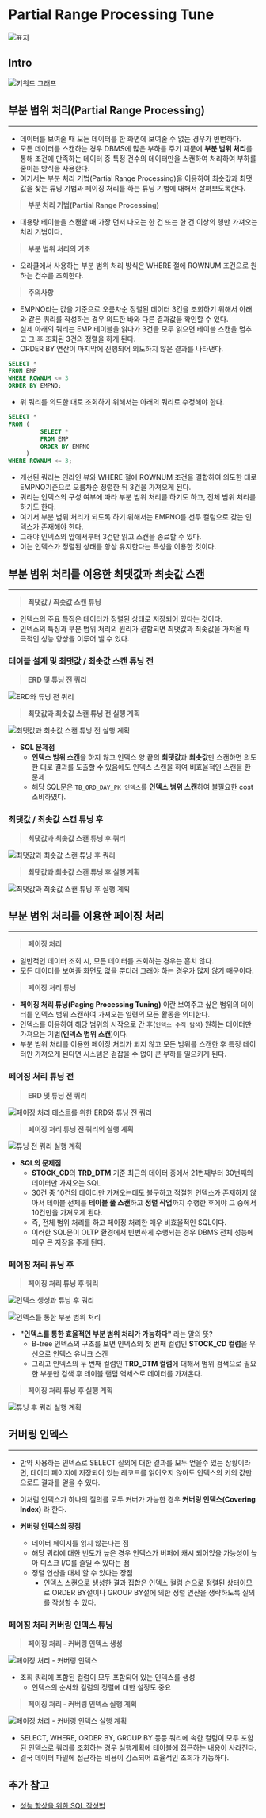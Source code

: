 # Partial Range Processing Tune

![표지](https://github.com/SeokRae/TIL/blob/master/database/images/oracle/partial_range_process/partial_range_process.001.jpeg)

## Intro

![키워드 그래프](https://github.com/SeokRae/TIL/blob/master/database/images/oracle/partial_range_process/partial_range_process.002.jpeg)

## 부분 범위 처리(Partial Range Processing) 

---

- 데이터를 보여줄 때 모든 데이터를 한 화면에 보여줄 수 없는 경우가 빈번하다.
- 모든 데이터를 스캔하는 경우 DBMS에 많은 부하를 주기 때문에 **부분 범위 처리**를 통해 조건에 만족하는 데이터 중 특정 건수의 데이터만을 스캔하여 처리하여 부하를 줄이는 방식을 사용한다.
- 여기서는 부분 처리 기법(Partial Range Processing)을 이용하여 최솟값과 최댓값을 찾는 튜닝 기법과 페이징 처리를 하는 튜닝 기법에 대해서 살펴보도록한다.

> **부분 처리 기법(Partial Range Processing)**

- 대용량 테이블을 스캔할 때 가장 먼저 나오는 한 건 또는 한 건 이상의 행만 가져오는 처리 기법이다.

> **부분 범위 처리의 기초**

- 오라클에서 사용하는 부분 범위 처리 방식은 WHERE 절에 ROWNUM 조건으로 원하는 건수를 조회한다.

> **주의사항**

- EMPNO라는 값을 기준으로 오름차순 정렬된 데이터 3건을 조회하기 위해서 아래와 같은 쿼리를 작성하는 경우 의도한 바와 다른 결과값을 확인할 수 있다.
- 실제 아래의 쿼리는 EMP 테이블을 읽다가 3건을 모두 읽으면 테이블 스캔을 멈추고 그 후 조회된 3건의 정렬을 하게 된다.
- ORDER BY 연산이 마지막에 진행되어 의도하지 않은 결과를 나타낸다.

```sql
SELECT *
FROM EMP
WHERE ROWNUM <= 3
ORDER BY EMPNO;
```

- 위 쿼리를 의도한 대로 조회하기 위해서는 아래의 쿼리로 수정해야 한다.

```sql
SELECT *
FROM (
         SELECT *
         FROM EMP
         ORDER BY EMPNO
     )
WHERE ROWNUM <= 3;
```

- 개선된 쿼리는 인라인 뷰와 WHERE 절에 ROWNUM 조건을 결합하여 의도한 대로 EMPNO기준으로 오름차순 정렬한 뒤 3건을 가져오게 된다.
- 쿼리는 인덱스의 구성 여부에 따라 부분 범위 처리를 하기도 하고, 전체 범위 처리를 하기도 한다.
- 여기서 부분 범위 처리가 되도록 하기 위해서는 EMPNO를 선두 컬럼으로 갖는 인덱스가 존재해야 한다.
- 그래야 인덱스의 앞에서부터 3건만 읽고 스캔을 종료할 수 있다.
- 이는 인덱스가 정렬된 상태를 항상 유지한다는 특성을 이용한 것이다.

## 부분 범위 처리를 이용한 최댓값과 최솟값 스캔

---

> **최댓값 / 최솟값 스캔 튜닝**

- 인덱스의 주요 특징은 데이터가 정렬된 상태로 저장되어 있다는 것이다.
- 인덱스의 특징과 부분 범위 처리의 원리가 결합되면 최댓값과 최솟값을 가져올 때 극적인 성능 향상을 이루어 낼 수 있다.

### 테이블 설계 및 최댓값 / 최솟값 스캔 튜닝 전

> **ERD 및 튜닝 전 쿼리**

![ERD와 튜닝 전 쿼리](https://github.com/SeokRae/TIL/blob/master/database/images/oracle/partial_range_process/partial_range_process.003.jpeg)

> **최댓값과 최솟값 스캔 튜닝 전 실행 계획**

![최댓값과 최솟값 스캔 튜닝 전 실행 계획](https://github.com/SeokRae/TIL/blob/master/database/images/oracle/partial_range_process/partial_range_process.004.jpeg)

- **SQL 문제점**
	- **인덱스 범위 스캔**을 하지 않고 인덱스 양 끝의 **최댓값**과 **최솟값**만 스캔하면 의도한 대로 결과를 도출할 수 있음에도 인덱스 스캔을 하여 비효율적인 스캔을 한 문제
	- 해당 SQL문은 `TB_ORD_DAY_PK 인덱스`를 **인덱스 범위 스캔**하여 불필요한 cost 소비하였다.

### 최댓값 / 최솟값 스캔 튜닝 후

> **최댓값과 최솟값 스캔 튜닝 후 쿼리**

![최댓값과 최솟값 스캔 튜닝 후 쿼리](https://github.com/SeokRae/TIL/blob/master/database/images/oracle/partial_range_process/partial_range_process.005.jpeg)

> **최댓값과 최솟값 스캔 튜닝 후 실행 계획**

![최댓값과 최솟값 스캔 튜닝 후 실행 계획](https://github.com/SeokRae/TIL/blob/master/database/images/oracle/partial_range_process/partial_range_process.006.jpeg)

## 부분 범위 처리를 이용한 페이징 처리

---

> **페이징 처리**

- 일반적인 데이터 조회 시, 모든 데이터를 조회하는 경우는 흔치 않다. 
- 모든 데이터를 보여줄 화면도 없을 뿐더러 그래야 하는 경우가 많지 않기 때문이다.

> **페이징 처리 튜닝**

- **페이징 처리 튜닝(Paging Processing Tuning)** 이란 보여주고 싶은 범위의 데이터를 인덱스 범위 스캔하여 가져오는 일련의 모든 활동을 의미한다.
- 인덱스를 이용하여 해당 범위의 시작으로 간 후(`인덱스 수직 탐색`) 원하는 데이터만 가져오는 기법(**인덱스 범위 스캔**)이다.
- 부분 범위 처리를 이용한 페이징 처리가 되지 않고 모든 범위를 스캔한 후 특정 데이터만 가져오게 된다면 시스템은 걷잡을 수 없이 큰 부하를 일으키게 된다.

### 페이징 처리 튜닝 전

> **ERD 및 튜닝 전 쿼리**

![페이징 처리 테스트를 위한 ERD와 튜닝 전 쿼리](https://github.com/SeokRae/TIL/blob/master/database/images/oracle/partial_range_process/partial_range_process.007.jpeg)

> **페이징 처리 튜닝 전 쿼리의 실행 계획**

![튜닝 전 쿼리 실행 계획](https://github.com/SeokRae/TIL/blob/master/database/images/oracle/partial_range_process/partial_range_process.008.jpeg)

- **SQL의 문제점**
	- **STOCK_CD**의 **TRD_DTM** 기준 최근의 데이터 중에서 21번째부터 30번째의 데이터만 가져오는 SQL
	- 30건 중 10건의 데이터만 가져오는데도 불구하고 적절한 인덱스가 존재하지 않아서 테이블 전체를 **테이블 풀 스캔**하고 **정렬 작업**까지 수행한 후에야 그 중에서 10건만을 가져오게 된다.
	- 즉, 전체 범위 처리를 하고 페이징 처리한 매우 비효율적인 SQL이다.
	- 이러한 SQL문이 OLTP 환경에서 빈번하게 수행되는 경우 DBMS 전체 성능에 매우 큰 지장을 주게 된다.
	
### 페이징 처리 튜닝 후

> **페이징 처리 튜닝 후 쿼리**

![인덱스 생성과 튜닝 후 쿼리](https://github.com/SeokRae/TIL/blob/master/database/images/oracle/partial_range_process/partial_range_process.009.jpeg)

![인덱스를 통한 부분 범위 처리](https://github.com/SeokRae/TIL/blob/master/database/images/oracle/partial_range_process/partial_range_process.012.jpeg)

- **"인덱스를 통한 효율적인 부분 범위 처리가 가능하다"** 라는 말의 뜻?
	- B-tree 인덱스의 구조를 보면 인덱스의 첫 번째 컬럼인 **STOCK_CD 컬럼**을 우선으로 인덱스 유니크 스캔
	- 그리고 인덱스의 두 번째 컬럼인 **TRD_DTM 컬럼**에 대해서 범위 검색으로 필요한 부분만 검색 후 테이블 랜덤 액세스로 데이터를 가져온다.


> **페이징 처리 튜닝 후 실행 계획**

![튜닝 후 쿼리 실행 계획](https://github.com/SeokRae/TIL/blob/master/database/images/oracle/partial_range_process/partial_range_process.010.jpeg)



## 커버링 인덱스

---

- 만약 사용하는 인덱스로 SELECT 질의에 대한 결과를 모두 얻을수 있는 상황이라면, 데이터 페이지에 저장되어 있는 레코드를 읽어오지 않아도 인덱스의 키의 값만으로도 결과를 얻을 수 있다.
- 이처럼 인덱스가 하나의 질의를 모두 커버가 가능한 경우 **커버링 인덱스(Covering Index)** 라 한다.

- **커버링 인덱스의 장점**
	- 데이터 페이지를 읽지 않는다는 점
	- 해당 쿼리에 대한 빈도가 높은 경우 인덱스가 버퍼에 캐시 되어있을 가능성이 높아 디스크 I/O를 줄일 수 있다는 점
	- 정렬 연산을 대체 할 수 있다는 장점
		- 인덱스 스캔으로 생성한 결과 집합은 인덱스 컬럼 순으로 정렬된 상태이므로 ORDER BY절이나 GROUP BY절에 의한 정렬 연산을 생략하도록 질의를 작성할 수 있다.

### 페이징 처리 커버링 인덱스 튜닝

> **페이징 처리 - 커버링 인덱스 생성**

![페이징 처리 - 커버링 인덱스](https://github.com/SeokRae/TIL/blob/master/database/images/oracle/partial_range_process/partial_range_process.013.jpeg)

- 조회 쿼리에 포함된 컬럼이 모두 포함되어 있는 인덱스를 생성
	- 인덱스의 순서와 컬럼의 정렬에 대한 설정도 중요

> **페이징 처리 - 커버링 인덱스 실행 계획**

![페이징 처리 - 커버링 인덱스 실행 계획](https://github.com/SeokRae/TIL/blob/master/database/images/oracle/partial_range_process/partial_range_process.014.jpeg)

- SELECT, WHERE, ORDER BY, GROUP BY 등등 쿼리에 속한 컬럼이 모두 포함된 인덱스로 쿼리를 조회하는 경우 실행계획에 테이블에 접근하는 내용이 사라진다.
- 결국 데이터 파일에 접근하는 비용이 감소되어 효율적인 조회가 가능하다.

## 추가 참고

- [성능 향상을 위한 SQL 작성법](https://d2.naver.com/helloworld/1155)
